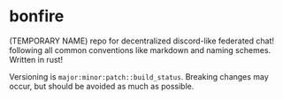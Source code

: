 # bonfire
(TEMPORARY NAME) repo for decentralized discord-like federated chat! following all common conventions like markdown and naming schemes. Written in rust! 

Versioning is `major:minor:patch::build_status`. Breaking changes may occur, but should be avoided as much as possible. 
